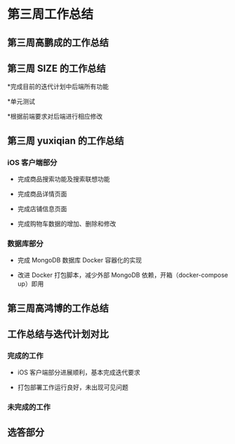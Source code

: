 # 第三周工作总结

## 第三周高鹏成的工作总结

## 第三周 SIZE 的工作总结
*完成目前的迭代计划中后端所有功能

*单元测试

*根据前端要求对后端进行相应修改

## 第三周 yuxiqian 的工作总结

### iOS 客户端部分

* 完成商品搜索功能及搜索联想功能

* 完成商品详情页面

* 完成店铺信息页面

* 完成购物车数据的增加、删除和修改

### 数据库部分

* 完成 MongoDB 数据库 Docker 容器化的实现

* 改进 Docker 打包脚本，减少外部 MongoDB 依赖，开箱（docker-compose up）即用

## 第三周高鸿博的工作总结

## 工作总结与迭代计划对比

### 完成的工作

 * iOS 客户端部分进展顺利，基本完成迭代要求

 * 打包部署工作运行良好，未出现可见问题

### 未完成的工作


## 选答部分

